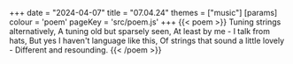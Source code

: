 +++
date = "2024-04-07"
title = "07.04.24"
themes = ["music"]
[params]
  colour = 'poem'
  pageKey = 'src/poem.js'
+++
{{< poem >}}
Tuning strings alternatively,
A tuning old but sparsely seen,
At least by me - I talk from hats,
But yes I haven't language like this,
Of strings that sound a little lovely -
Different and resounding.
{{< /poem >}}